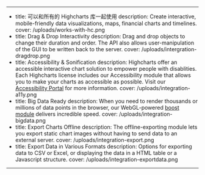 ---
- title: 可以和所有的 Highcharts 库一起使用
  description: Create interactive, mobile-friendly data visualizations, maps, financial charts and timelines.
  cover: /uploads/works-with-hc.png
- title: Drag & Drop Interactivity
  description: Drag and drop objects to change their duration and order. The API also allows user-manipulation of the GUI to be written back to the server.
  cover: /uploads/intergration-dragdrop.png
- title: Accessibility & Sonification
  description: Highcharts offer an accessible interactive chart solution to empower people with disablities. Each Highcharts license includes our Accessibility module that allows you to make your charts as accessible as possible. Visit our <a href="/accessibility">Accessibility Portal</a> for more information.
  cover: /uploads/integration-a11y.png
- title: Big Data Ready
  description: When you need to render thousands or millions of data points in the browser, our WebGL-powered <a href="/docs/advanced-chart-features/boost-module/">boost module</a> delivers incredible speed.
  cover: /uploads/integration-bigdata.png
- title: Export Charts Offline
  description: The offline-exporting module lets you export static chart images without having to send data to an external server.
  cover: /uploads/integration-export.png
- title: Export Data in Various Formats
  description: Options for exporting data to CSV or Excel, or displaying the data in a HTML table or a Javascript structure.
  cover: /uploads/integration-exportdata.png
---